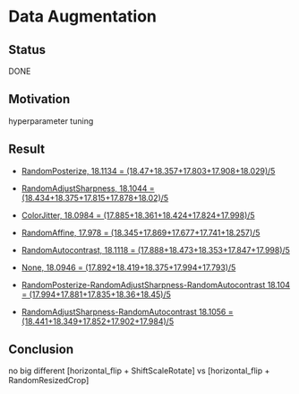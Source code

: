 # Data Augmentation

## Status

DONE

## Motivation

hyperparameter tuning

## Result

- [RandomPosterize, 18.1134 = (18.47+18.357+17.803+17.908+18.029)/5](https://wandb.ai/wangyashuu/PetfinderPawpularity/runs/2qftuhpc)
- [RandomAdjustSharpness, 18.1044 = (18.434+18.375+17.815+17.878+18.02)/5](https://wandb.ai/wangyashuu/PetfinderPawpularity/runs/2rgym9on)
- [ColorJitter, 18.0984 = (17.885+18.361+18.424+17.824+17.998)/5](https://wandb.ai/wangyashuu/PetfinderPawpularity/groups/experiment-ColorJitter/workspace?workspace=user-wangyashuu)
- [RandomAffine, 17.978 = (18.345+17.869+17.677+17.741+18.257)/5](https://wandb.ai/wangyashuu/PetfinderPawpularity/groups/experiment-RandomAffine/workspace)
- [RandomAutocontrast, 18.1118 = (17.888+18.473+18.353+17.847+17.998)/5](https://wandb.ai/wangyashuu/PetfinderPawpularity/groups/experiment-RandomAutocontrast/workspace)

- [None, 18.0946 = (17.892+18.419+18.375+17.994+17.793)/5](https://wandb.ai/wangyashuu/PetfinderPawpularity/groups/experiment-None/workspace)

- [RandomPosterize-RandomAdjustSharpness-RandomAutocontrast 18.104 = (17.994+17.881+17.835+18.36+18.45)/5](https://wandb.ai/wangyashuu/PetfinderPawpularity/groups/experiment-RandomPosterize-RandomAdjustSharpness-RandomAutocontrast)

- [RandomAdjustSharpness-RandomAutocontrast 18.1056 = (18.441+18.349+17.852+17.902+17.984)/5](https://wandb.ai/wangyashuu/PetfinderPawpularity/groups/experiment-RandomAdjustSharpness-RandomAutocontrast/workspace)

## Conclusion

no big different [horizontal_flip + ShiftScaleRotate] vs [horizontal_flip + RandomResizedCrop]
